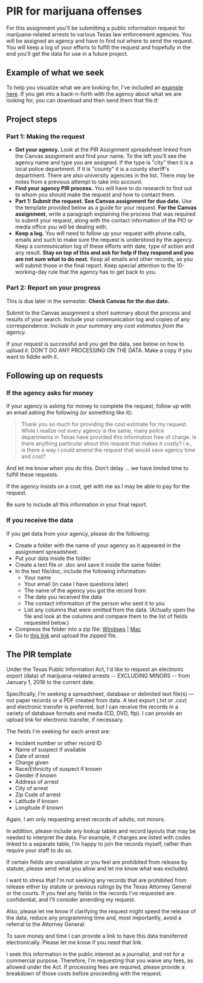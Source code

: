 # PIR for marijuana offenses

For this assignment you'll be submitting a public information request for marijuana-related arrests to various Texas law enforcement agencies. You will be assigned an agency and have to find out where to send the request. You will keep a log of your efforts to fulfill the request and hopefully in the end you'll get the data for use in a future project.

## Example of what we seek

To help you visualize what we are looking for, I've included an [example here](example-marijuana-arrests-data.xlsx). If you get into a back-n-forth with the agency about what we are looking for, you can download and then send them that file.tt`

## Project steps

### Part 1: Making the request

- **Get your agency.** Look at the PIR Assignment spreadsheet linked from the Canvas assignment and find your name. To the left you'll see the agency name and type you are assigned. If the type is "city" then it is a local police department. If it is "county" it is a county sheriff's department. There are also university agencies in the list. There _may_ be notes from a previous attempt to take into account.
- **Find your agency PIR process.** You will have to do research to find out to whom you should make the request and how to contact them.
- **Part 1: Submit the request. See Canvas assignment for due date.** Use the template provided below as a guide for your request. **For the Canvas assignment**, write a paragraph explaining the process that was required to submit your request, along with the contact information of the PIO or media office you will be dealing with.
- **Keep a log.** You will need to follow up your request with phone calls, emails and such to make sure the request is understood by the agency. Keep a communication log of these efforts with date, type of action and any result. **Stay on top of this and ask for help if they respond and you are not sure what to do next.** Keep all emails and other records, as you will submit those in the final report. Keep special attention to the 10-working-day rule that the agency has to get back to you.

### Part 2: Report on your progress

This is due later in the semester. **Check Canvas for the due date.**

Submit to the Canvas assignment a short summary about the process and results of your search. Include your communication log and copies of any correspondence. *Include in your summary any cost estimates from the agency.*

If your request is successful and you get the data, see below on how to upload it. DON'T DO ANY PROCESSING ON THE DATA. Make a copy if you want to fiddle with it.

## Following up on requests

### If the agency asks for money

If your agency is asking for money to complete the request, follow up with an email asking the following (or something like it):

> Thank you so much for providing the cost estimate for my request. While I realize not every agency is the same, many police departments in Texas have provided this information free of charge. Is there anything particular about this request that makes it costly? i.e., is there a way I could amend the request that would save agency time and cost?

And let me know when you do this. Don't delay ... we have limited time to fulfill these requests.

If the agency insists on a cost, get with me as I may be able to pay for the request.

Be sure to include all this information in your final report.

### If you receive the data

If you get data from your agency, please do the following:

- Create a folder with the name of your agency as it appeared in the assignment spreadsheet.
- Put your data inside the folder.
- Create a text file or .doc and save it inside the same folder.
- In the text file/doc, include the following information:
  - Your name
  - Your email (in case I have questions later)
  - The name of the agency you got the record from
  - The date you received the data
  - The contact information of the person who sent it to you
  - List any columns that were omitted from the data. (Actually open the file and look at the columns and compare them to the list of fields requested below.)
- Compress the folder into a zip file: [Windows](https://support.microsoft.com/en-us/help/14200/windows-compress-uncompress-zip-files) | [Mac](https://support.apple.com/guide/mac-help/compress-uncompress-files-folders-mac-mchlp2528/mac)
- Go to [this link](https://utexas.app.box.com/upload-widget/view/pzqdvci3ho8k78zxv6vxsll01a36sfmj/90157345456) and upload the zipped file.

## The PIR template

Under the Texas Public Information Act, I'd like to request an electronic export (data) of marijuana-related arrests -- EXCLUDING MINORS -- from January 1, 2016 to the current date.

Specifically, I'm seeking a spreadsheet, database or delimited text file(s) — not paper records or a PDF created from data. A text export (.txt or .csv) and electronic transfer is preferred, but I can receive the records in a variety of database formats and media (CD, DVD, ftp). I can provide an upload link for electronic transfer, if necessary.

The fields I'm seeking for each arrest are:

- Incident number or other record ID
- Name of suspect if available
- Date of arrest
- Charge given
- Race/Ethnicity of suspect if known
- Gender if known
- Address of arrest
- City of arrest
- Zip Code of arrest
- Latitude if known
- Longitude if known

Again, I am only requesting arrest records of adults, not minors.

In addition, please include any lookup tables and record layouts that may be needed to interpret the data. For example, if charges are listed with codes linked to a separate table, I'm happy to join the records myself, rather than require your staff to do so.

If certain fields are unavailable or you feel are prohibited from release by statute, please send what you allow and let me know what was excluded.

I want to stress that I'm not seeking any records that are prohibited from release either by statute or previous rulings by the Texas Attorney General or the courts. If you feel any fields in the records I've requested are confidential, and I'll consider amending my request.

Also, please let me know if clarifying the request might speed the release of the data, reduce any programming time and, most importantly, avoid a referral to the Attorney General.

To save money and time I can provide a link to have this data transferred electronically. Please let me know if you need that link.

I seek this information in the public interest as a journalist, and not for a commercial purpose. Therefore, I'm requesting that you waive any fees, as allowed under the Act. If processing fees are required, please provide a breakdown of those costs before proceeding with the request.
